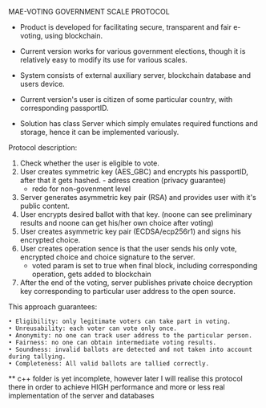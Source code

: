 MAE-VOTING GOVERNMENT SCALE PROTOCOL

* Product is developed for facilitating secure, transparent and fair e-voting, using blockchain. 

* Current version works for various government elections, though it is relatively easy to modify its use for various scales.
 
* System consists of external auxiliary server, blockchain database and users device.

* Current version's user is citizen of some particular country, with corresponding passportID.

* Solution has class Server which simply emulates required functions and storage, hence it can be implemented variously.

Protocol description:

1. Check whether the user is eligible to vote.
2. User creates symmetric key (AES_GBC) and encrypts his passportID, after that it gets hashed. - adress creation (privacy guarantee)
	* redo for non-govenment level
3. Server generates asymmetric key pair (RSA) and provides user with it's public content. 
4. User encrypts desired ballot with that key. (noone can see preliminary results and noone can get his/her own choice after voting) 
5. User creates asymmetric key pair (ECDSA/ecp256r1) and signs his encrypted choice. 
6. User creates operation sence is that the user sends his only vote, encrypted choice and choice signature to the server.
	* voted param is set to true when final block, including corresponding operation, gets added to blockchain
7. After the end of the voting, server publishes private choice decryption key corresponding to particular user address to the open source. 

This approach guarantees:

	• Eligibility: only legitimate voters can take part in voting.
	• Unreusability: each voter can vote only once.
	• Anonymity: no one can track user address to the particular person. 
	• Fairness: no one can obtain intermediate voting results.
	• Soundness: invalid ballots are detected and not taken into account during tallying.
	• Completeness: All valid ballots are tallied correctly.
	
** c++ folder is yet incomplete, however later I will realise this protocol there in order to achieve HIGH performance and more or less real implementation of the server and databases
